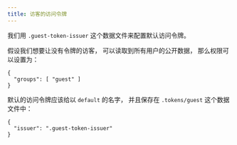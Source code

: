 ```yaml
---
title: 访客的访问令牌
---
```


我们用 `.guest-token-issuer` 这个数据文件来配置默认访问令牌。

假设我们想要让没有令牌的访客，
可以读取到所有用户的公开数据，
那么权限可以设置为：

```
{
  "groups": [ "guest" ]
}
```

默认的访问令牌应该给以 `default` 的名字，
并且保存在 `.tokens/guest` 这个数据文件中：

```
{
  "issuer": ".guest-token-issuer"
}
```
